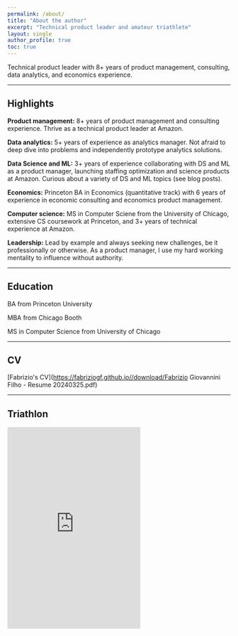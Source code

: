 ```yaml
---
permalink: /about/
title: "About the author"
excerpt: "Technical product leader and amateur triathlete"
layout: single
author_profile: true
toc: true
---
```


Technical product leader with 8+ years of product management, consulting, data analytics, and economics experience.

---

## Highlights

**Product management:**	8+ years of product management and consulting experience. Thrive as a technical product leader at Amazon.

**Data analytics:**	5+ years of experience as analytics manager. Not afraid to deep dive into problems and independently prototype analytics solutions.

**Data Science and ML:**	3+ years of experience collaborating with DS and ML as a product manager, launching staffing optimization and science products at Amazon. Curious about a variety of DS and ML topics (see blog posts).

**Economics:**	Princeton BA in Economics (quantitative track) with 6 years of experience in economic consulting and economics product management.

**Computer science:**	MS in Computer Sciene from the University of Chicago, extensive CS coursework at Princeton, and 3+ years of technical experience at Amazon.

**Leadership:**	Lead by example and always seeking new challenges, be it professionally or otherwise. As a product manager, I use my hard working mentality to influence without authority.

---

## Education

BA from Princeton University

MBA from Chicago Booth

MS in Computer Science from University of Chicago

---

## CV

[Fabrizio's CV](https://fabriziogf.github.io//download/Fabrizio Giovannini Filho - Resume 20240325.pdf)

---

## Triathlon

<iframe height='454' width='300' frameborder='0' allowtransparency='true' scrolling='no' src='https://www.strava.com/athletes/25618422/latest-rides/765dc067c3d8b73b0d6001d6a7cf1dc1cb388a57'></iframe>